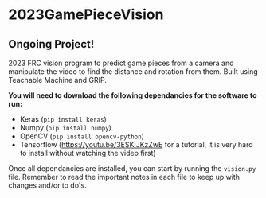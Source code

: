 # 2023GamePieceVision
## Ongoing Project!

2023 FRC vision program to predict game pieces from a camera and manipulate the video to find the distance and rotation from them.
Built using Teachable Machine and GRIP.

**You will need to download the following dependancies for the software to run:**
- Keras (`pip install keras`)
- Numpy (`pip install numpy`)
- OpenCV (`pip install opencv-python`)
- Tensorflow (https://youtu.be/3ESKiJKzZwE for a tutorial, it is very hard to install without watching the video first)

Once all dependancies are installed, you can start by running the `vision.py` file. Remember to read the important notes in each file to keep up with changes and/or to do's.
